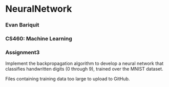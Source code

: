 # NeuralNetwork
### Evan Bariquit
### CS460: Machine Learning
### Assignment3



Implement the backpropagation algorithm to develop a neural network that classifies handwritten digits (0 through 9), trained over the MNIST dataset. 

Files containing training data too large to upload to GitHub. 
